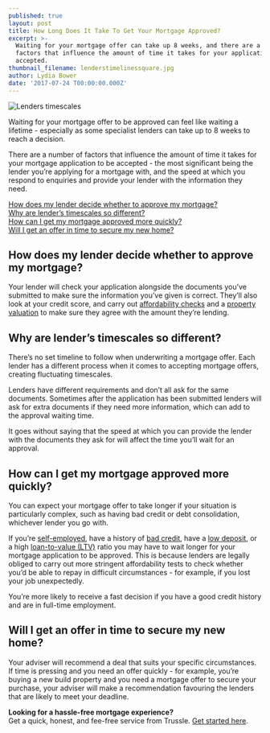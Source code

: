 ```yaml
---
published: true
layout: post
title: How Long Does It Take To Get Your Mortgage Approved?
excerpt: >-
  Waiting for your mortgage offer can take up 8 weeks, and there are a number of
  factors that influence the amount of time it takes for your application to be
  accepted. 
thumbnail_filename: lenderstimelinessquare.jpg
author: Lydia Bower
date: '2017-07-24 T00:00:00.000Z'
---
```

![Lenders timescales]({{site.baseurl}}/images/post_images/lenderstimelines.jpg)

Waiting for your mortgage offer to be approved can feel like waiting a lifetime - especially as some specialist lenders can take up to 8 weeks to reach a decision.

There are a number of factors that influence the amount of time it takes for your mortgage application to be accepted - the most significant being the lender you’re applying for a mortgage with, and the speed at which you respond to enquiries and provide your lender with the information they need. 

[How does my lender decide whether to approve my mortgage? ](#how-does-my-lender-decide-whether-to-approve-my-mortgage-)  
[Why are lender’s timescales so different?](#why-are-lenders-timescales-so-different)  
[How can I get my mortgage approved more quickly?](#how-can-i-get-my-mortgage-approved-more-quickly)  
[Will I get an offer in time to secure my new home?](#will-i-get-an-offer-in-time-to-secure-my-new-home)  

## How does my lender decide whether to approve my mortgage? 
Your lender will check your application alongside the documents you’ve submitted to make sure the information you’ve given is correct. They’ll also look at your credit score, and carry out [affordability checks](https://trussle.com/blog/how-salary-affects-mortgage "affordability checks") and a [property valuation](https://trussle.com/blog/property-valuations-when-applying-for-a-mortgage "Property valuation") to make sure they agree with the amount they’re lending. 


## Why are lender’s timescales so different?
There’s no set timeline to follow when underwriting a mortgage offer. Each lender has a different process when it comes to accepting mortgage offers, creating fluctuating timescales. 

Lenders have different requirements and don’t all ask for the same documents. Sometimes after the application has been submitted lenders will ask for extra documents if they need more information, which can add to the approval waiting time.

It goes without saying that the speed at which you can provide the lender with the documents they ask for will affect the time you’ll wait for an approval.  


## How can I get my mortgage approved more quickly?
You can expect your mortgage offer to take longer if your situation is particularly complex, such as having bad credit or debt consolidation, whichever lender you go with. 

If you’re [self-employed](https://trussle.com/blog/getting-a-mortgage-self-employed), have a history of [bad credit](https://trussle.com/blog/getting-a-mortgage-with-bad-credit), have a [low deposit](https://trussle.com/blog/how-your-deposit-affects-your-mortgage-rate), or a high [loan-to-value (LTV)](https://trussle.com/blog/how-your-deposit-affects-your-mortgage-rate) ratio you may have to wait longer for your mortgage application to be approved. This is because lenders are legally obliged to carry out more stringent affordability tests to check whether you’d be able to repay in difficult circumstances - for example, if you lost your job unexpectedly. 

You’re more likely to receive a fast decision if you have a good credit history and are in full-time employment.


## Will I get an offer in time to secure my new home?
Your adviser will recommend a deal that suits your specific circumstances. If time is pressing and you need an offer quickly - for example, you’re buying a new build property and you need a mortgage offer to secure your purchase, your adviser will make a recommendation favouring the lenders that are likely to meet your deadline. 

**Looking for a hassle-free mortgage experience?**  
Get a quick, honest, and fee-free service from Trussle. [Get started here](https://trussle.com/?utm_source=blog&utm_medium=get-started-cta&utm_campaign=170503 "Get started with Trussle"). 
